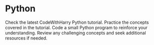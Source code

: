 # Python
Check the latest CodeWithHarry Python tutorial. Practice the concepts covered in the tutorial. Code a small Python program to reinforce your understanding. Review any challenging concepts and seek additional resources if needed.
